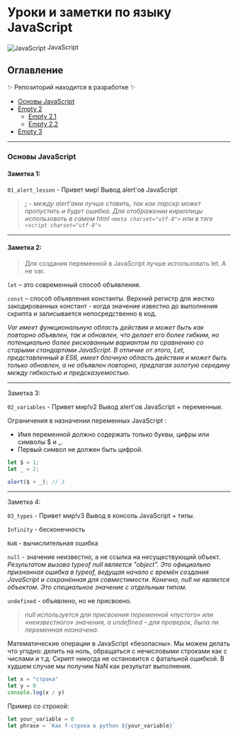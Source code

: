 # Уроки и заметки по языку JavaScript

<img src="https://img.icons8.com/color/48/000000/javascript.png" alt="JavaScript" style="vertical-align: middle;" /> JavaScript

## Оглавление
✨ Репозиторий находится в разработке ✨
- [Основы JavaScript](#основы-javascript)
- [Empty 2](#Empty-2)
  - [Empty 2.1](#Empty-21)
  - [Empty 2.2](#Empty-22)
- [Empty 3](#Empty-3)
---
### Основы JavaScript

#### Заметка 1:
`01_alert_lesson` - Привет мир! Вывод alert'ов JavaScript
> <p><em> <b>;</b> - между alert'ами лучше ставить, так как парсер может пропустить и будет ошибка.</em>
> <em>Для отображении кириллицы использовать в самом html <code>&lt;meta charset="utf-8"&gt;</code> или в тэге <code>&lt;script charset="utf-8"&gt;</code></em></p>
---
#### Заметка 2:

> Для создания переменной в JavaScript лучше использовать let. А не var.

`let` – это современный способ объявления.

`const` – способ объявления константы. Верхний регистр для жестко закодированных констант - когда значение известно до выполнения скрипта и записывается непосредственно в код.

<em>Var имеет функциональную область действия и может быть как повторно объявлен, так и обновлен, что делает его более гибким, но потенциально более рискованным вариантом по сравнению со старыми стандартами JavaScript. В отличие от этого, Let, представленный в ES6, имеет блочную область действия и может быть только обновлен, а не объявлен повторно, предлагая золотую середину между гибкостью и предсказуемостью.</em>

---
Заметка 3:

`02_variables` - Привет мир!v2  Вывод alert'ов JavaScript + переменные.

Ограничения в назначении переменных JavaScript :

- Имя переменной должно содержать только буквы, цифры или символы $ и _.
- Первый символ не должен быть цифрой.

```JavaScript
let $ = 1;
let _ = 2;

alert($ + _); // 3
```
---
Заметка 4:

`03_types` - Привет мир!v3  Вывод в консоль JavaScript + типы.

`Infinity` - бесконечность

`NaN` - вычислительная ошибка

`null` - значение неизвестно, а не ссылка на несуществующий объект.
<em>Результатом вызова typeof null является "object". Это официально признанная ошибка в typeof, ведущая начало с времён создания JavaScript и сохранённая для совместимости. Конечно, null не является объектом. Это специальное значение с отдельным типом.</em>

`undefined` - объявлено, но не присвоено.

> <em>null используется для присвоения переменной «пустого» или «неизвестного» значения, а undefined – для проверок, была ли переменная назначена.</em>

Математические операции в JavaScript «безопасны». Мы можем делать что угодно: делить на ноль, обращаться с нечисловыми строками как с числами и т.д.
Скрипт никогда не остановится с фатальной ошибкой. В худшем случае мы получим NaN как результат выполнения.

```JavaScript
let x = "строка"
let y = 0
console.log(x / y)
```
Пример со строкой:
```JavaScript
let your_variable = 0
let phrase = `Как f-строка в python ${your_variable}`
```